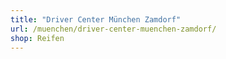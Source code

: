 ```yaml
---
title: "Driver Center München Zamdorf"
url: /muenchen/driver-center-muenchen-zamdorf/
shop: Reifen
---
```

